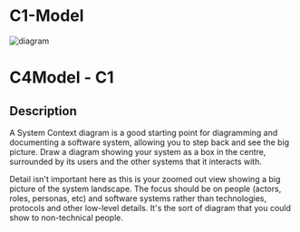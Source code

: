 # C1-Model

![diagram](https://www.plantuml.com/plantuml/svg/0/PLBDRXCn4Bv7oZiCEQKIP2-SE3MaeQqKQ9kagZX5qzr9ukBrc1bx2xnDrGFYp2FiYp6RfFIGc_LvvlkpJpMXf5pxVk-D2wNF5S4sfQWVYaBmSRHnQPllivAK71A5D2gvBh0IXw7nEUPYylxTjSUGRZ_F2e-9D1cqcdJJFz8exgZxlTduwzNjSdLtkRnOpQRdqozdmvCEloPH3iDEu2qCpaWfDEmRgbYAct4nZd51PN5kh0OiSYHfdDfnihmQsC9DHlyzaq0aLKQmCrH6ye0WXDxzGW64ZQstpsmtq6GVIF3UULUXJKB5e9GX2ZzGuj70N2r-Qg9wk6KnMwM5IskMsjGkzWYyG33aM3eEw4ywCvz816lh2E5k-X4YIYSj54fdDapRQNxnfCTERCvA4wpiCf97cCmkTtxwlJdvGqN7fkRxdE2iSC7sTnSKZQPf_rYw0xx6ac0ZxTFQbTXbFaHvfJyYFZp9t5gHO3jOiUupPStjapX-hPZ_v-pYMz4sQgqgFB9yqsZY5i_68wjBxL_RrRtoAOLgzqF-0G00)

# C4Model - C1

## Description
A System Context diagram is a good starting point for diagramming and documenting a software system, allowing you to step back and see the big picture. Draw a diagram showing your system as a box in the centre, surrounded by its users and the other systems that it interacts with.

Detail isn't important here as this is your zoomed out view showing a big picture of the system landscape. The focus should be on people (actors, roles, personas, etc) and software systems rather than technologies, protocols and other low-level details. It's the sort of diagram that you could show to non-technical people.